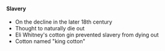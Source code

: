#### Slavery
- On the decline in the later 18th century
- Thought to naturally die out
- Eli Whitney's cotton gin prevented slavery from dying out
- Cotton named "king cotton"